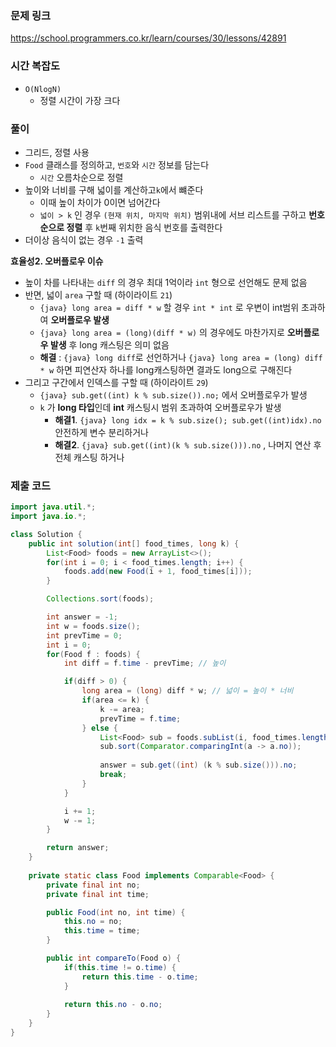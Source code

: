### 문제 링크 
https://school.programmers.co.kr/learn/courses/30/lessons/42891

### 시간 복잡도 
- `O(NlogN)`
	- 정렬 시간이 가장 크다
### 풀이 
- 그리드, 정렬 사용
- `Food` 클래스를 정의하고, `번호`와 `시간` 정보를 담는다 
	- `시간` 오름차순으로 정렬
- 높이와 너비를 구해 넓이를 계산하고`k`에서 뺴준다
	- 이때 높이 차이가 0이면 넘어간다
	- `넓이 > k` 인 경우 `(현재 위치, 마지막 위치)` 범위내에 서브 리스트를 구하고 **번호 순으로 정렬** 후 `k`번째 위치한 음식 번호를 출력한다
- 더이상 음식이 없는 경우 `-1` 출력


**효율성2. 오버플로우 이슈**
- 높이 차를 나타내는 `diff` 의 경우 최대 1억이라 `int` 형으로 선언해도 문제 없음 
- 반면, 넓이 `area` 구할 때 (하이라이트 `21`)
	- `{java} long area = diff * w` 할 경우 `int * int` 로 우변이 int범위 초과하여 **오버플로우 발생** 
	- `{java} long area = (long)(diff * w)` 의 경우에도 마찬가지로 **오버플로우 발생** 후 long 캐스팅은 의미 없음
	- **해결** : `{java} long diff`로 선언하거나 `{java} long area = (long) diff * w` 하면 피연산자 하나를 long캐스팅하면 결과도 long으로 구해진다
- 그리고 구간에서 인덱스를 구할 때 (하이라이트 `29`)
	- `{java} sub.get((int) k % sub.size()).no;` 에서 오버플로우가 발생
	- `k` 가 **long 타입**인데 **int** 캐스팅시 범위 초과하여 오버플로우가 발생
		- **해결1**. `{java} long idx = k % sub.size(); sub.get((int)idx).no`  안전하게 변수 분리하거나
		- **해결2**. `{java} sub.get((int)(k % sub.size())).no` , 나머지 연산 후 전체 캐스팅 하거나

### 제출 코드
```java hl:18,21,29
import java.util.*;
import java.io.*;

class Solution {
    public int solution(int[] food_times, long k) {
        List<Food> foods = new ArrayList<>();
        for(int i = 0; i < food_times.length; i++) {
            foods.add(new Food(i + 1, food_times[i]));
        }

        Collections.sort(foods);

        int answer = -1;
        int w = foods.size();
        int prevTime = 0;
        int i = 0;
        for(Food f : foods) {
            int diff = f.time - prevTime; // 높이

            if(diff > 0) {
                long area = (long) diff * w; // 넓이 = 높이 * 너비
                if(area <= k) {
                    k -= area;
                    prevTime = f.time;
                } else {
                    List<Food> sub = foods.subList(i, food_times.length);
                    sub.sort(Comparator.comparingInt(a -> a.no));
                    
                    answer = sub.get((int) (k % sub.size())).no;
                    break;
                }
            }

            i += 1;
            w -= 1;
        }

        return answer;
    }
    
    private static class Food implements Comparable<Food> {
        private final int no;
        private final int time;

        public Food(int no, int time) {
            this.no = no;
            this.time = time;
        }

        public int compareTo(Food o) {
            if(this.time != o.time) {
                return this.time - o.time;
            }
            
            return this.no - o.no;
        }
    }
}
```
